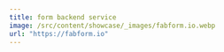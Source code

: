 ```yaml
---
title: form backend service
image: /src/content/showcase/_images/fabform.io.webp
url: "https://fabform.io"
---
```

